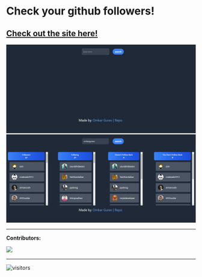 # Check your github followers!


[Check out the site here!](https://github-followers-unfollowers.netlify.app/)
---

  <img src="./img/project.jpg" alt="">
  <img src="./img/followers.jpg" alt="">

---
**Contributors:**
<a href="https://github.com/omkarguravv/github-follower-unfollower">


  <img src="https://contrib.rocks/image?repo=omkarguravv/github-follower-unfollower" />
</a>

---


 ![visitors](https://visitor-badge.glitch.me/badge?page_id=omkarguravv.id&left_color=green&right_color=red)


